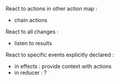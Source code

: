 

React to actions in other action map :
- chain actions

React to all changes :
- listen to results

React to specific events explicitly declared :
- in effects : provide context with actions
- in reducer : ?